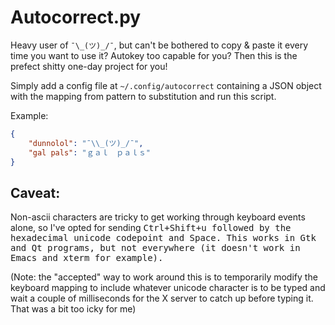 Autocorrect.py
==============

Heavy user of `¯\_(ツ)_/¯`, but can't be bothered to copy & paste it every time you want to use it?
Autokey too capable for you? Then this is the prefect shitty one-day project for you!

Simply add a config file at `~/.config/autocorrect` containing a JSON object with the mapping from pattern to substitution and run this script.

Example:
```json
{
    "dunnolol": "¯\\_(ツ)_/¯",
    "gal pals": "ｇａｌ　ｐａｌｓ"
}
```

Caveat:
-------

Non-ascii characters are tricky to get working through keyboard events alone, so I've opted for sending <kbd>Ctrl</kdb>+<kbd>Shift</kbd>+<kbd>u</kbd> followed by the hexadecimal unicode codepoint and <kbd>Space</kbd>. This works in Gtk and Qt programs, but not everywhere (it doesn't work in Emacs and xterm for example).

(Note: the "accepted" way to work around this is to temporarily modify the keyboard mapping to include whatever unicode character is to be typed and wait a couple of milliseconds for the X server to catch up before typing it. That was a bit too icky for me)
